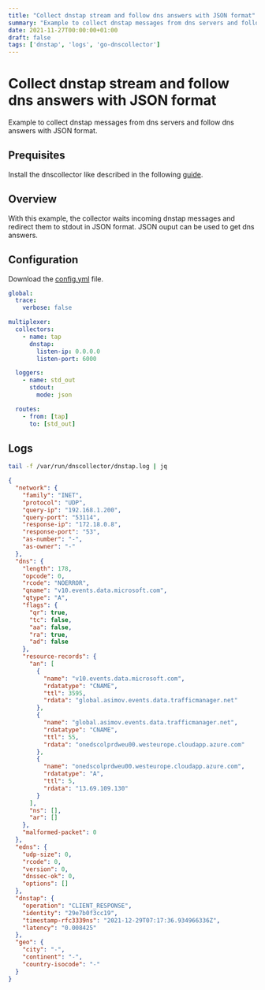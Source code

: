 ```yaml
---
title: "Collect dnstap stream and follow dns answers with JSON format"
summary: "Example to collect dnstap messages from dns servers and follow dns answers with JSON format"
date: 2021-11-27T00:00:00+01:00
draft: false
tags: ['dnstap', 'logs', 'go-dnscollector']
---
```


# Collect dnstap stream and follow dns answers with JSON format

Example to collect dnstap messages from dns servers and follow dns answers with JSON format.

## Prequisites

Install the dnscollector like described in the following [guide](https://dmachard.github.io/posts/0007-dnscollector-install-binary/).

## Overview

With this example, the collector waits incoming dnstap messages and redirect them to stdout in JSON format.
JSON ouput can be used to get dns answers.

## Configuration

Download the [config.yml](https://github.com/dmachard/go-dnscollector/blob/main/example-config/use-case-3.yml) file. 

```yaml
global:
  trace:
    verbose: false

multiplexer:
  collectors:
    - name: tap
      dnstap:
        listen-ip: 0.0.0.0
        listen-port: 6000

  loggers:
    - name: std_out
      stdout:
        mode: json

  routes:
    - from: [tap]
      to: [std_out]
```

## Logs

```bash
tail -f /var/run/dnscollector/dnstap.log | jq
```

```json
{
  "network": {
    "family": "INET",
    "protocol": "UDP",
    "query-ip": "192.168.1.200",
    "query-port": "53114",
    "response-ip": "172.18.0.8",
    "response-port": "53",
    "as-number": "-",
    "as-owner": "-"
  },
  "dns": {
    "length": 178,
    "opcode": 0,
    "rcode": "NOERROR",
    "qname": "v10.events.data.microsoft.com",
    "qtype": "A",
    "flags": {
      "qr": true,
      "tc": false,
      "aa": false,
      "ra": true,
      "ad": false
    },
    "resource-records": {
      "an": [
        {
          "name": "v10.events.data.microsoft.com",
          "rdatatype": "CNAME",
          "ttl": 3595,
          "rdata": "global.asimov.events.data.trafficmanager.net"
        },
        {
          "name": "global.asimov.events.data.trafficmanager.net",
          "rdatatype": "CNAME",
          "ttl": 55,
          "rdata": "onedscolprdweu00.westeurope.cloudapp.azure.com"
        },
        {
          "name": "onedscolprdweu00.westeurope.cloudapp.azure.com",
          "rdatatype": "A",
          "ttl": 5,
          "rdata": "13.69.109.130"
        }
      ],
      "ns": [],
      "ar": []
    },
    "malformed-packet": 0
  },
  "edns": {
    "udp-size": 0,
    "rcode": 0,
    "version": 0,
    "dnssec-ok": 0,
    "options": []
  },
  "dnstap": {
    "operation": "CLIENT_RESPONSE",
    "identity": "29e7b0f3cc19",
    "timestamp-rfc3339ns": "2021-12-29T07:17:36.934966336Z",
    "latency": "0.008425"
  },
  "geo": {
    "city": "-",
    "continent": "-",
    "country-isocode": "-"
  }
}
```